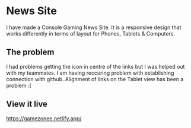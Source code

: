 # News Site

I have made a Console Gaming News Site.
It is a responsive design that works differently in terms of layout for Phones, Tablets & Computers.

## The problem

I had problems getting the icon in centre of the links but I was helped out with my teammates. I am having reccuring problem with establishing connection with github.
Alignment of links on the Tablet view has been a problem :(

## View it live
https://gamezonee.netlify.app/
